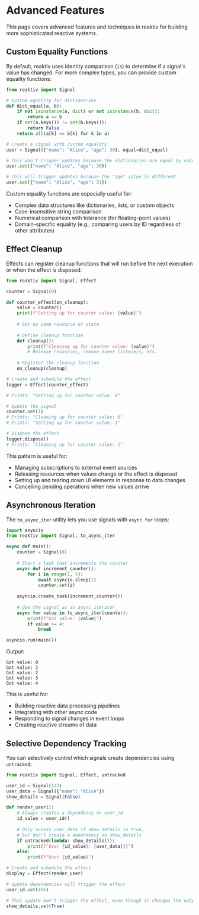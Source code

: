 # Advanced Features

This page covers advanced features and techniques in reaktiv for building more sophisticated reactive systems.

## Custom Equality Functions

By default, reaktiv uses identity comparison (`is`) to determine if a signal's value has changed. For more complex types, you can provide custom equality functions:

```python
from reaktiv import Signal

# Custom equality for dictionaries
def dict_equal(a, b):
    if not isinstance(a, dict) or not isinstance(b, dict):
        return a == b
    if set(a.keys()) != set(b.keys()):
        return False
    return all(a[k] == b[k] for k in a)

# Create a signal with custom equality
user = Signal({"name": "Alice", "age": 30}, equal=dict_equal)

# This won't trigger updates because the dictionaries are equal by value
user.set({"name": "Alice", "age": 30})

# This will trigger updates because the "age" value is different
user.set({"name": "Alice", "age": 31})
```

Custom equality functions are especially useful for:
- Complex data structures like dictionaries, lists, or custom objects
- Case-insensitive string comparison
- Numerical comparison with tolerance (for floating-point values)
- Domain-specific equality (e.g., comparing users by ID regardless of other attributes)

## Effect Cleanup

Effects can register cleanup functions that will run before the next execution or when the effect is disposed:

```python
from reaktiv import Signal, Effect

counter = Signal(0)

def counter_effect(on_cleanup):
    value = counter()
    print(f"Setting up for counter value: {value}")
    
    # Set up some resource or state
    
    # Define cleanup function
    def cleanup():
        print(f"Cleaning up for counter value: {value}")
        # Release resources, remove event listeners, etc.
    
    # Register the cleanup function
    on_cleanup(cleanup)

# Create and schedule the effect
logger = Effect(counter_effect)

# Prints: "Setting up for counter value: 0"

# Update the signal
counter.set(1)
# Prints: "Cleaning up for counter value: 0"
# Prints: "Setting up for counter value: 1"

# Dispose the effect
logger.dispose()
# Prints: "Cleaning up for counter value: 1"
```

This pattern is useful for:
- Managing subscriptions to external event sources
- Releasing resources when values change or the effect is disposed
- Setting up and tearing down UI elements in response to data changes
- Cancelling pending operations when new values arrive

## Asynchronous Iteration

The `to_async_iter` utility lets you use signals with `async for` loops:

```python
import asyncio
from reaktiv import Signal, to_async_iter

async def main():
    counter = Signal(0)
    
    # Start a task that increments the counter
    async def increment_counter():
        for i in range(1, 5):
            await asyncio.sleep(1)
            counter.set(i)
    
    asyncio.create_task(increment_counter())
    
    # Use the signal as an async iterator
    async for value in to_async_iter(counter):
        print(f"Got value: {value}")
        if value >= 4:
            break

asyncio.run(main())
```

Output:
```
Got value: 0
Got value: 1
Got value: 2
Got value: 3
Got value: 4
```

This is useful for:
- Building reactive data processing pipelines
- Integrating with other async code
- Responding to signal changes in event loops
- Creating reactive streams of data

## Selective Dependency Tracking

You can selectively control which signals create dependencies using `untracked`:

```python
from reaktiv import Signal, Effect, untracked

user_id = Signal(123)
user_data = Signal({"name": "Alice"})
show_details = Signal(False)

def render_user():
    # Always creates a dependency on user_id
    id_value = user_id()
    
    # Only access user_data if show_details is true,
    # but don't create a dependency on show_details
    if untracked(lambda: show_details()):
        print(f"User {id_value}: {user_data()}")
    else:
        print(f"User {id_value}")

# Create and schedule the effect
display = Effect(render_user)

# Update dependencies will trigger the effect
user_id.set(456)

# This update won't trigger the effect, even though it changes the output
show_details.set(True)
```